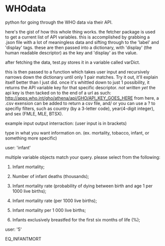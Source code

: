# WHOdata
python for going through the WHO data via their API.

here's the gist of how this whole thing works.
the fetcher package is used to get a current list of API variables.
    this is accomplished by grabbing a .json file with a lot of meaningless data and sifting through to the 'label' and
    'display' tags.
    these are then passed into a dictionary, with 'display' (the human readable descriptor) as the key and 'display' as
    the value.

after fetching the data, test.py stores it in a variable called varDict.

this is then passed to a function which takes user input and recursively narrows down the dictionary until only 1 pair
matches. Try it out, it'll explain itself better than I just did.
    once it's whittled down to just 1 possibility, it returns the API variable key for that specific descriptor.
*not written yet* the api key is then tacked on to the end of a url as such:
http://apps.who.int/gho/athena/api/GHO/API_KEY_GOES_HERE
from here, a .csv exension can be added to return a csv file, and/ or you can use a ? to specifiy filters, such as
country (by a 3-letter code), year(4-digit integer), and sex (FMLE, MLE, BTSX).




example input output interraction: (user input is in brackets)

type in what you want information on. (ex. mortality, tobacco, infant, or something more specific)

user: 'infant'

multiple variable objects match your query. please select from the following:

1) Infant mortality;


2) Number of infant deaths (thousands);


3) Infant mortality rate (probability of dying between birth and age 1 per 1000 live births);


4) Infant mortality rate (per 1000 live births);


5) Infant mortality per 1 000 live births;


6) Infants exclusively breastfed for the first six months of life (%);



user: '5'

EQ_INFANTMORT
